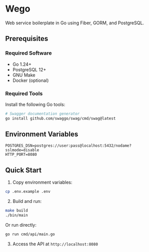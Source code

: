 # Wego

Web service boilerplate in Go using Fiber, GORM, and PostgreSQL.

## Prerequisites

### Required Software
- Go 1.24+
- PostgreSQL 12+
- GNU Make
- Docker (optional)

### Required Tools
Install the following Go tools:
```bash
# Swagger documentation generator
go install github.com/swaggo/swag/cmd/swag@latest
```

## Environment Variables
```env
POSTGRES_DSN=postgres://user:pass@localhost:5432/nodame?sslmode=disable
HTTP_PORT=8080
```

## Quick Start

1. Copy environment variables:
```bash
cp .env.example .env
```

2. Build and run:
```bash
make build
./bin/main
```

Or run directly:
```bash
go run cmd/api/main.go
```

3. Access the API at `http://localhost:8080`